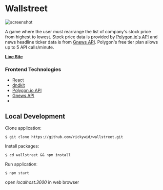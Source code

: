 # Wallstreet
![screenshot](https://i.imgur.com/K2iaikW.jpg)

A game where the user must rearrange the list of company's stock price from highest to lowest. Stock price data is provided by [Polygon.io's API](https://polygon.io) and news headline ticker data is from [Gnews API](https://gnews.io). Polygon's free tier plan allows up to 5 API calls/minute.

**[Live Site](https://rickywid.github.io/wallstreet/)**

### Frontend Technologies
- [React](https://reactjs.org/)
- [dndkit](https://dndkit.com/)
- [Polygon.io API](https://polygon.io)
- [Gnews API](https://gnews.io)
- 
## Local Development

Clone application:

`$ git clone https://github.com/rickywid/wallstreet.git`

Install packages:

`$ cd wallstreet && npm install`

Run application:

`$ npm start`

open *localhost:3000* in web browser
